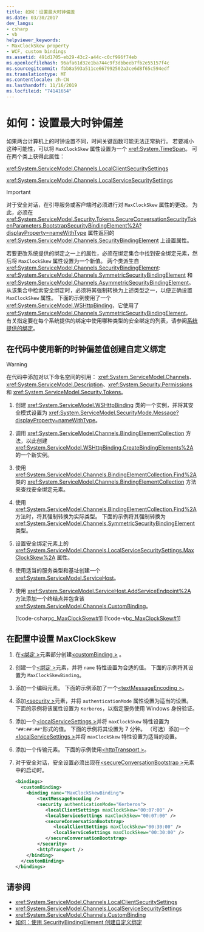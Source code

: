 ```yaml
---
title: 如何：设置最大时钟偏差
ms.date: 03/30/2017
dev_langs:
- csharp
- vb
helpviewer_keywords:
- MaxClockSkew property
- WCF, custom bindings
ms.assetid: 491d1705-eb29-43c2-a44c-c0cf996f74eb
ms.openlocfilehash: 96afa61d32e1ba744c9f3dbbeeb7fb2e55157f4c
ms.sourcegitcommit: fbb8a593a511ce667992502a3ce6d8f65c594edf
ms.translationtype: MT
ms.contentlocale: zh-CN
ms.lasthandoff: 11/16/2019
ms.locfileid: "74141654"
---
```

# <a name="how-to-set-a-max-clock-skew"></a>如何：设置最大时钟偏差
如果两台计算机上的时钟设置不同，时间关键函数可能无法正常执行。 若要减小这种可能性，可以将 `MaxClockSkew` 属性设置为一个 <xref:System.TimeSpan>。 可在两个类上获得此属性：  
  
 <xref:System.ServiceModel.Channels.LocalClientSecuritySettings>  
  
 <xref:System.ServiceModel.Channels.LocalServiceSecuritySettings>  
  
> [!IMPORTANT]
> 对于安全对话，在引导服务或客户端时必须进行对 `MaxClockSkew` 属性的更改。 为此，必须在 <xref:System.ServiceModel.Security.Tokens.SecureConversationSecurityTokenParameters.BootstrapSecurityBindingElement%2A?displayProperty=nameWithType> 属性返回的 <xref:System.ServiceModel.Channels.SecurityBindingElement> 上设置属性。  
  
 若要更改系统提供的绑定之一上的属性，必须在绑定集合中找到安全绑定元素，然后将 `MaxClockSkew` 属性设置为一个新值。 两个类派生自 <xref:System.ServiceModel.Channels.SecurityBindingElement>: <xref:System.ServiceModel.Channels.SymmetricSecurityBindingElement> 和 <xref:System.ServiceModel.Channels.AsymmetricSecurityBindingElement>。 从该集合中检索安全绑定时，必须将其强制转换为上述类型之一，以便正确设置 `MaxClockSkew` 属性。 下面的示例使用了一个 <xref:System.ServiceModel.WSHttpBinding>，它使用了 <xref:System.ServiceModel.Channels.SymmetricSecurityBindingElement>。 有关指定要在每个系统提供的绑定中使用哪种类型的安全绑定的列表，请参阅[系统提供的绑定](../../../../docs/framework/wcf/system-provided-bindings.md)。  
  
## <a name="to-create-a-custom-binding-with-a-new-clock-skew-value-in-code"></a>在代码中使用新的时钟偏差值创建自定义绑定  
  
> [!WARNING]
> 在代码中添加对以下命名空间的引用： <xref:System.ServiceModel.Channels>、<xref:System.ServiceModel.Description>、<xref:System.Security.Permissions>和 <xref:System.ServiceModel.Security.Tokens>。  
  
1. 创建 <xref:System.ServiceModel.WSHttpBinding> 类的一个实例，并将其安全模式设置为 <xref:System.ServiceModel.SecurityMode.Message?displayProperty=nameWithType>。  
  
2. 调用 <xref:System.ServiceModel.Channels.BindingElementCollection> 方法，以此创建 <xref:System.ServiceModel.WSHttpBinding.CreateBindingElements%2A> 的一个新实例。  
  
3. 使用 <xref:System.ServiceModel.Channels.BindingElementCollection.Find%2A> 类的 <xref:System.ServiceModel.Channels.BindingElementCollection> 方法来查找安全绑定元素。  
  
4. 使用 <xref:System.ServiceModel.Channels.BindingElementCollection.Find%2A> 方法时，将其强制转换为实际类型。 下面的示例将其强制转换为 <xref:System.ServiceModel.Channels.SymmetricSecurityBindingElement> 类型。  
  
5. 设置安全绑定元素上的 <xref:System.ServiceModel.Channels.LocalServiceSecuritySettings.MaxClockSkew%2A> 属性。  
  
6. 使用适当的服务类型和基址创建一个 <xref:System.ServiceModel.ServiceHost>。  
  
7. 使用 <xref:System.ServiceModel.ServiceHost.AddServiceEndpoint%2A> 方法添加一个终结点并包含该 <xref:System.ServiceModel.Channels.CustomBinding>。  
  
     [!code-csharp[c_MaxClockSkew#1](../../../../samples/snippets/csharp/VS_Snippets_CFX/c_maxclockskew/cs/source.cs#1)]
     [!code-vb[c_MaxClockSkew#1](../../../../samples/snippets/visualbasic/VS_Snippets_CFX/c_maxclockskew/vb/source.vb#1)]  
  
## <a name="to-set-the-maxclockskew-in-configuration"></a>在配置中设置 MaxClockSkew  
  
1. 在[\<绑定 >](../../../../docs/framework/configure-apps/file-schema/wcf/bindings.md)元素部分创建[\<customBinding >](../../../../docs/framework/configure-apps/file-schema/wcf/custombinding.md) 。  
  
2. 创建一个[\<绑定 >](../../configure-apps/file-schema/wcf/bindings.md)元素，并将 `name` 特性设置为合适的值。 下面的示例将其设置为 `MaxClockSkewBinding`。  
  
3. 添加一个编码元素。 下面的示例添加了一个[\<textMessageEncoding >](../../../../docs/framework/configure-apps/file-schema/wcf/textmessageencoding.md)。  
  
4. 添加[\<security >](../../../../docs/framework/configure-apps/file-schema/wcf/security-of-custombinding.md)元素，并将 `authenticationMode` 属性设置为适当的设置。 下面的示例将该属性设置为 `Kerberos`，以指定服务使用 Windows 身份验证。  
  
5. 添加一个[\<localServiceSettings >](../../../../docs/framework/configure-apps/file-schema/wcf/localservicesettings-element.md)并将 `maxClockSkew` 特性设置为 `"##:##:##"`形式的值。 下面的示例将其设置为 7 分钟。 （可选）添加一个[\<localServiceSettings >](../../../../docs/framework/configure-apps/file-schema/wcf/localservicesettings-element.md)并将 `maxClockSkew` 特性设置为适当的设置。  
  
6. 添加一个传输元素。 下面的示例使用[\<httpTransport >](../../../../docs/framework/configure-apps/file-schema/wcf/httptransport.md)。  
  
7. 对于安全对话，安全设置必须出现在[\<secureConversationBootstrap >](../../../../docs/framework/configure-apps/file-schema/wcf/secureconversationbootstrap.md)元素中的启动时。  
  
    ```xml  
    <bindings>  
      <customBinding>  
        <binding name="MaxClockSkewBinding">  
            <textMessageEncoding />  
            <security authenticationMode="Kerberos">  
               <localClientSettings maxClockSkew="00:07:00" />  
               <localServiceSettings maxClockSkew="00:07:00" />  
               <secureConversationBootstrap>  
                  <localClientSettings maxClockSkew="00:30:00" />  
                  <localServiceSettings maxClockSkew="00:30:00" />  
               </secureConversationBootstrap>  
            </security>  
            <httpTransport />  
        </binding>  
      </customBinding>  
    </bindings>  
    ```  
  
## <a name="see-also"></a>请参阅

- <xref:System.ServiceModel.Channels.LocalClientSecuritySettings>
- <xref:System.ServiceModel.Channels.LocalServiceSecuritySettings>
- <xref:System.ServiceModel.Channels.CustomBinding>
- [如何：使用 SecurityBindingElement 创建自定义绑定](../../../../docs/framework/wcf/feature-details/how-to-create-a-custom-binding-using-the-securitybindingelement.md)
